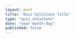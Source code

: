 ```yaml
---
layout: post
title: 'Quiz Solutions Title'
type: "quiz_solutions"
date: "year-month-day"
published: false
---
```


<!---  add your title for quiz solutions (maybe "Quiz 1 Solutions") and set the published to 'true' when you want students to see it or if you want to see it in your local server, all dates are numeral, so the only valid date is something like 2021-03-11 for March 11, 2021, keep the double quotes. other than that, the file is .md, so use markdown syntax and latex to write, no html, but you can if you want. --->
